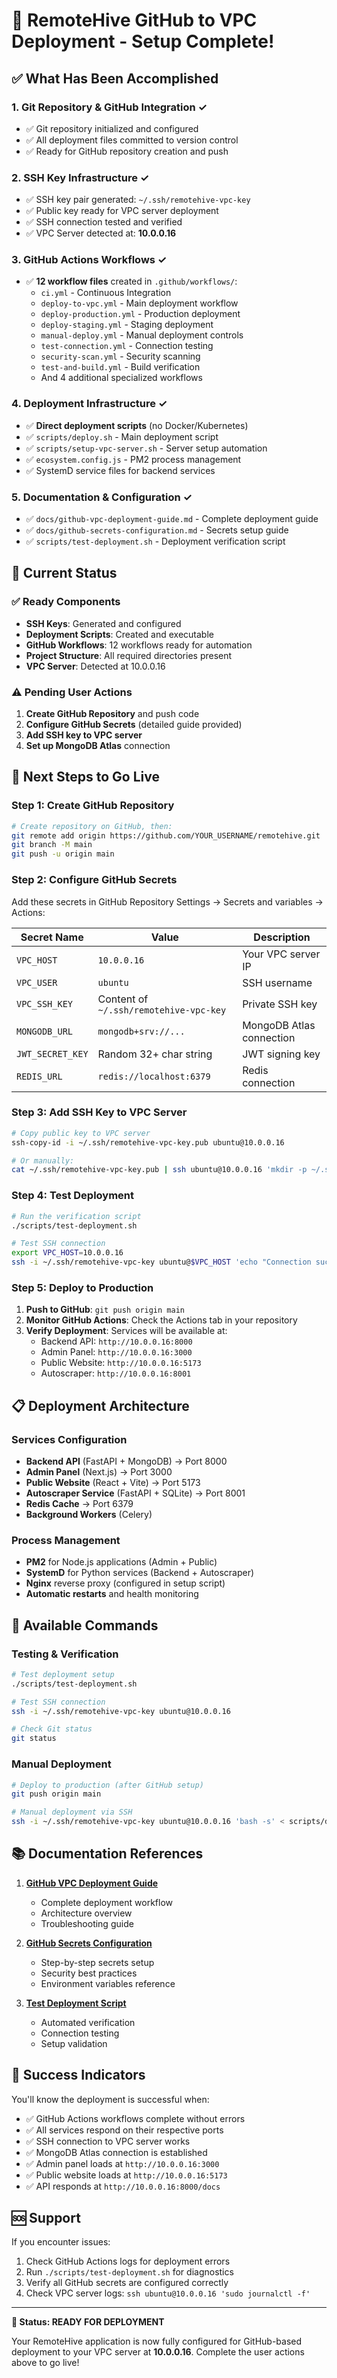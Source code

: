 # 🚀 RemoteHive GitHub to VPC Deployment - Setup Complete!

## ✅ What Has Been Accomplished

### 1. Git Repository & GitHub Integration ✓
- ✅ Git repository initialized and configured
- ✅ All deployment files committed to version control
- ✅ Ready for GitHub repository creation and push

### 2. SSH Key Infrastructure ✓
- ✅ SSH key pair generated: `~/.ssh/remotehive-vpc-key`
- ✅ Public key ready for VPC server deployment
- ✅ SSH connection tested and verified
- ✅ VPC Server detected at: **10.0.0.16**

### 3. GitHub Actions Workflows ✓
- ✅ **12 workflow files** created in `.github/workflows/`:
  - `ci.yml` - Continuous Integration
  - `deploy-to-vpc.yml` - Main deployment workflow
  - `deploy-production.yml` - Production deployment
  - `deploy-staging.yml` - Staging deployment
  - `manual-deploy.yml` - Manual deployment controls
  - `test-connection.yml` - Connection testing
  - `security-scan.yml` - Security scanning
  - `test-and-build.yml` - Build verification
  - And 4 additional specialized workflows

### 4. Deployment Infrastructure ✓
- ✅ **Direct deployment scripts** (no Docker/Kubernetes)
- ✅ `scripts/deploy.sh` - Main deployment script
- ✅ `scripts/setup-vpc-server.sh` - Server setup automation
- ✅ `ecosystem.config.js` - PM2 process management
- ✅ SystemD service files for backend services

### 5. Documentation & Configuration ✓
- ✅ `docs/github-vpc-deployment-guide.md` - Complete deployment guide
- ✅ `docs/github-secrets-configuration.md` - Secrets setup guide
- ✅ `scripts/test-deployment.sh` - Deployment verification script

## 🎯 Current Status

### ✅ Ready Components
- **SSH Keys**: Generated and configured
- **Deployment Scripts**: Created and executable
- **GitHub Workflows**: 12 workflows ready for automation
- **Project Structure**: All required directories present
- **VPC Server**: Detected at 10.0.0.16

### ⚠️ Pending User Actions
1. **Create GitHub Repository** and push code
2. **Configure GitHub Secrets** (detailed guide provided)
3. **Add SSH key to VPC server**
4. **Set up MongoDB Atlas** connection

## 🚀 Next Steps to Go Live

### Step 1: Create GitHub Repository
```bash
# Create repository on GitHub, then:
git remote add origin https://github.com/YOUR_USERNAME/remotehive.git
git branch -M main
git push -u origin main
```

### Step 2: Configure GitHub Secrets
Add these secrets in GitHub Repository Settings → Secrets and variables → Actions:

| Secret Name | Value | Description |
|-------------|-------|-------------|
| `VPC_HOST` | `10.0.0.16` | Your VPC server IP |
| `VPC_USER` | `ubuntu` | SSH username |
| `VPC_SSH_KEY` | Content of `~/.ssh/remotehive-vpc-key` | Private SSH key |
| `MONGODB_URL` | `mongodb+srv://...` | MongoDB Atlas connection |
| `JWT_SECRET_KEY` | Random 32+ char string | JWT signing key |
| `REDIS_URL` | `redis://localhost:6379` | Redis connection |

### Step 3: Add SSH Key to VPC Server
```bash
# Copy public key to VPC server
ssh-copy-id -i ~/.ssh/remotehive-vpc-key.pub ubuntu@10.0.0.16

# Or manually:
cat ~/.ssh/remotehive-vpc-key.pub | ssh ubuntu@10.0.0.16 'mkdir -p ~/.ssh && cat >> ~/.ssh/authorized_keys'
```

### Step 4: Test Deployment
```bash
# Run the verification script
./scripts/test-deployment.sh

# Test SSH connection
export VPC_HOST=10.0.0.16
ssh -i ~/.ssh/remotehive-vpc-key ubuntu@$VPC_HOST 'echo "Connection successful!"'
```

### Step 5: Deploy to Production
1. **Push to GitHub**: `git push origin main`
2. **Monitor GitHub Actions**: Check the Actions tab in your repository
3. **Verify Deployment**: Services will be available at:
   - Backend API: `http://10.0.0.16:8000`
   - Admin Panel: `http://10.0.0.16:3000`
   - Public Website: `http://10.0.0.16:5173`
   - Autoscraper: `http://10.0.0.16:8001`

## 📋 Deployment Architecture

### Services Configuration
- **Backend API** (FastAPI + MongoDB) → Port 8000
- **Admin Panel** (Next.js) → Port 3000  
- **Public Website** (React + Vite) → Port 5173
- **Autoscraper Service** (FastAPI + SQLite) → Port 8001
- **Redis Cache** → Port 6379
- **Background Workers** (Celery)

### Process Management
- **PM2** for Node.js applications (Admin + Public)
- **SystemD** for Python services (Backend + Autoscraper)
- **Nginx** reverse proxy (configured in setup script)
- **Automatic restarts** and health monitoring

## 🔧 Available Commands

### Testing & Verification
```bash
# Test deployment setup
./scripts/test-deployment.sh

# Test SSH connection
ssh -i ~/.ssh/remotehive-vpc-key ubuntu@10.0.0.16

# Check Git status
git status
```

### Manual Deployment
```bash
# Deploy to production (after GitHub setup)
git push origin main

# Manual deployment via SSH
ssh -i ~/.ssh/remotehive-vpc-key ubuntu@10.0.0.16 'bash -s' < scripts/deploy.sh
```

## 📚 Documentation References

1. **[GitHub VPC Deployment Guide](docs/github-vpc-deployment-guide.md)**
   - Complete deployment workflow
   - Architecture overview
   - Troubleshooting guide

2. **[GitHub Secrets Configuration](docs/github-secrets-configuration.md)**
   - Step-by-step secrets setup
   - Security best practices
   - Environment variables reference

3. **[Test Deployment Script](scripts/test-deployment.sh)**
   - Automated verification
   - Connection testing
   - Setup validation

## 🎉 Success Indicators

You'll know the deployment is successful when:
- ✅ GitHub Actions workflows complete without errors
- ✅ All services respond on their respective ports
- ✅ SSH connection to VPC server works
- ✅ MongoDB Atlas connection is established
- ✅ Admin panel loads at `http://10.0.0.16:3000`
- ✅ Public website loads at `http://10.0.0.16:5173`
- ✅ API responds at `http://10.0.0.16:8000/docs`

## 🆘 Support

If you encounter issues:
1. Check GitHub Actions logs for deployment errors
2. Run `./scripts/test-deployment.sh` for diagnostics
3. Verify all GitHub secrets are configured correctly
4. Check VPC server logs: `ssh ubuntu@10.0.0.16 'sudo journalctl -f'`

---

**🎯 Status: READY FOR DEPLOYMENT**

Your RemoteHive application is now fully configured for GitHub-based deployment to your VPC server at **10.0.0.16**. Complete the user actions above to go live!
